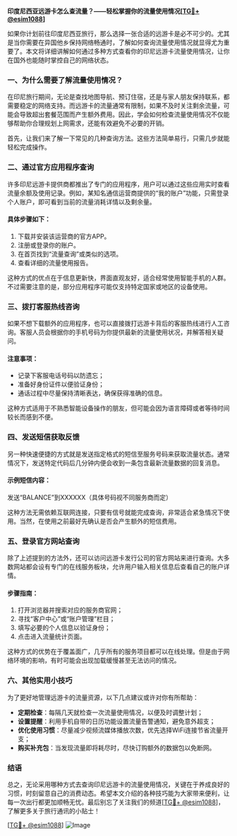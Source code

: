 **印度尼西亚远游卡怎么查流量？——轻松掌握你的流量使用情况[[TG💪+ @esim1088](https://t.me/s/esim1088)]**

如果你计划前往印度尼西亚旅行，那么选择一张合适的远游卡是必不可少的。尤其是当你需要在异国他乡保持网络畅通时，了解如何查询流量使用情况就显得尤为重要了。本文将详细讲解如何通过多种方式查看你的印尼远游卡流量使用情况，让你在国外也能随时掌控自己的网络状态。

### 一、为什么需要了解流量使用情况？

在印尼旅行期间，无论是查找地图导航、预订住宿，还是与家人朋友保持联系，都需要稳定的网络支持。而远游卡的流量通常有限制，如果不及时关注剩余流量，可能会导致超出套餐范围而产生额外费用。因此，学会如何检查流量使用情况不仅能够帮助你合理规划上网需求，还能有效避免不必要的开销。

首先，让我们来了解一下常见的几种查询方法。这些方法简单易行，只需几步就能轻松完成操作。

### 二、通过官方应用程序查询

许多印尼远游卡提供商都推出了专门的应用程序，用户可以通过这些应用实时查看流量余额及使用记录。例如，某知名通信运营商提供的“我的账户”功能，只需登录个人账户，即可看到当前的流量消耗详情以及剩余量。

#### 具体步骤如下：
1. 下载并安装该运营商的官方APP。
2. 注册或登录你的账户。
3. 在首页找到“流量查询”或类似的选项。
4. 查看详细的流量使用报告。

这种方式的优点在于信息更新快，界面直观友好，适合经常使用智能手机的人群。不过需要注意的是，部分应用程序可能仅支持特定国家或地区的设备使用。

### 三、拨打客服热线咨询

如果不想下载额外的应用程序，也可以直接拨打远游卡背后的客服热线进行人工咨询。客服人员会根据你的手机号码为你提供最新的流量使用状况，并解答相关疑问。

#### 注意事项：
- 记录下客服电话号码以防遗忘；
- 准备好身份证件以便验证身份；
- 通话过程中尽量保持清晰表达，确保获得准确的信息。

这种方式适用于不熟悉智能设备操作的朋友，但可能会因为语言障碍或者等待时间较长而感到不便。

### 四、发送短信获取反馈

另一种快速便捷的方式就是发送指定格式的短信至服务号码来获取流量状态。通常情况下，发送特定代码后几分钟内便会收到一条包含最新流量数据的回复消息。

#### 示例短信内容：
发送“BALANCE”到XXXXXX（具体号码视不同服务商而定）

这种方法无需依赖互联网连接，只要有信号就能完成查询，非常适合紧急情况下使用。当然，在使用之前最好先确认是否会产生额外的短信费用。

### 五、登录官方网站查询

除了上述提到的方法外，还可以访问远游卡发行公司的官方网站来进行查询。大多数网站都会设有专门的在线服务板块，允许用户输入相关信息后查看自己的账户详情。

#### 步骤指南：
1. 打开浏览器并搜索对应的服务商官网；
2. 寻找“客户中心”或“账户管理”栏目；
3. 填写必要的个人信息以验证身份；
4. 点击进入流量统计页面。

这种方式的优势在于覆盖面广，几乎所有的服务项目都可以在线处理。但是由于网络环境的影响，有时可能会出现加载缓慢甚至无法访问的情况。

### 六、其他实用小技巧

为了更好地管理远游卡的流量资源，以下几点建议或许对你有所帮助：

- **定期检查**：每隔几天就检查一次流量使用情况，以便及时调整计划；
- **设置提醒**：利用手机自带的日历功能设置流量告警通知，避免意外超支；
- **优化使用习惯**：尽量减少视频流媒体播放次数，优先选择WiFi连接节省流量开支；
- **购买补充包**：当发现流量即将耗尽时，尽快订购额外的数据包以免断网。

### 结语

总之，无论采用哪种方式去查询印尼远游卡的流量使用情况，关键在于养成良好的习惯，时刻留意自己的消费动态。希望本文介绍的各种技巧能为大家带来便利，让每一次出行都更加顺畅无忧。最后别忘了关注我们的频道[[TG💪+ @esim1088](https://t.me/s/esim1088)]，了解更多关于旅行通讯的小贴士！

[[TG💪+ @esim1088](https://t.me/s/esim1088)] ![Image](https://i.postimg.cc/4NQfJmqS/Snipaste-2025-05-13-00-14-12.png)
